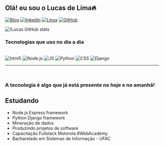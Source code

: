 ## Olá! eu sou o Lucas de Lima🔥

[![Blog](https://img.shields.io/badge/Gmail-D14836?style=for-the-badge&logo=gmail&logoColor=white)](lucasufac2018@gmail.com) [![linkedin](https://img.shields.io/badge/LinkedIn-0077B5?style=for-the-badge&logo=linkedin&logoColor=white)](https://www.linkedin.com/in/lucas-de-lima-chaves-9278b698/) [![Linux](https://img.shields.io/badge/Linux-FCC624?style=for-the-badge&logo=linux&logoColor=black)]() [![GitHub](https://img.shields.io/badge/GitHub-100000?style=for-the-badge&logo=github&logoColor=white)](hhttps://github.com/gitlucaslima) 

![!Lucas GitHub stats](https://github-readme-stats.vercel.app/api?username=gitlucaslima&show_icons=true&theme=dracula)

### Tecnologias que uso no dia a dia

<div style="display: inline_block"><br>
    <img align="center" alt="html5" src="https://img.shields.io/badge/HTML5-E34F26?style=for-the-badge&logo=html5&logoColor=white" />
    <img align="center" alt="Node.js" src="https://img.shields.io/badge/Node.js-43853D?style=for-the-badge&logo=node.js&logoColor=white" />
    <img align="center" alt="JS" src="https://img.shields.io/badge/JavaScript-F7DF1E?style=for-the-badge&logo=javascript&logoColor=black" />
    <img align="center" alt="Python" src="https://img.shields.io/badge/Python-14354C?style=for-the-badge&logo=python&logoColor=white" />
    <img align="center" alt="CSS" src="https://img.shields.io/badge/CSS3-1572B6?style=for-the-badge&logo=css3&logoColor=white" />
    <img align="center" alt="Django" src="https://img.shields.io/badge/Django-092E20?style=for-the-badge&logo=django&logoColor=white" />
</div>
<hr>
<br>

### A tecnologia é algo que já está presente no hoje e no amanhã!

## Estudando
- Node.js Express framework
- Python Django framework
- Mineração de dados
- Produzindo projetos de software
- Capacitação Fullstack Motorola #WebAcademy
- Bacharelado em Sistemas de Informação - UFAC
